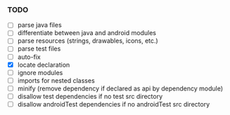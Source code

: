 ### TODO

- [ ] parse java files
- [ ] differentiate between java and android modules
- [ ] parse resources (strings, drawables, icons, etc.)
- [ ] parse test files
- [ ] auto-fix
- [X] locate declaration
- [ ] ignore modules
- [ ] imports for nested classes
- [ ] minify (remove dependency if declared as api by dependency module)
- [ ] disallow test dependencies if no test src directory
- [ ] disallow androidTest dependencies if no androidTest src directory
